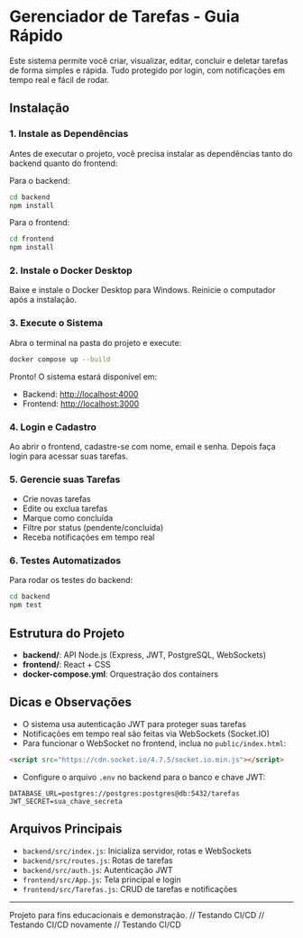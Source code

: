 # Gerenciador de Tarefas - Guia Rápido

Este sistema permite você criar, visualizar, editar, concluir e deletar tarefas de forma simples e rápida. Tudo protegido por login, com notificações em tempo real e fácil de rodar.

## Instalação

### 1. Instale as Dependências

Antes de executar o projeto, você precisa instalar as dependências tanto do backend quanto do frontend:

Para o backend:

```sh
cd backend
npm install
```

Para o frontend:

```sh
cd frontend
npm install
```

### 2. Instale o Docker Desktop

Baixe e instale o Docker Desktop para Windows. Reinicie o computador após a instalação.

### 3. Execute o Sistema

Abra o terminal na pasta do projeto e execute:

```sh
docker compose up --build
```

Pronto! O sistema estará disponível em:

- Backend: [http://localhost:4000](http://localhost:4000)
- Frontend: [http://localhost:3000](http://localhost:3000)

### 4. Login e Cadastro

Ao abrir o frontend, cadastre-se com nome, email e senha. Depois faça login para acessar suas tarefas.

### 5. Gerencie suas Tarefas

- Crie novas tarefas
- Edite ou exclua tarefas
- Marque como concluída
- Filtre por status (pendente/concluída)
- Receba notificações em tempo real

### 6. Testes Automatizados

Para rodar os testes do backend:

```sh
cd backend
npm test
```

## Estrutura do Projeto

- **backend/**: API Node.js (Express, JWT, PostgreSQL, WebSockets)
- **frontend/**: React + CSS
- **docker-compose.yml**: Orquestração dos containers

## Dicas e Observações

- O sistema usa autenticação JWT para proteger suas tarefas
- Notificações em tempo real são feitas via WebSockets (Socket.IO)
- Para funcionar o WebSocket no frontend, inclua no `public/index.html`:

```html
<script src="https://cdn.socket.io/4.7.5/socket.io.min.js"></script>
```

- Configure o arquivo `.env` no backend para o banco e chave JWT:

```
DATABASE_URL=postgres://postgres:postgres@db:5432/tarefas
JWT_SECRET=sua_chave_secreta
```

## Arquivos Principais

- `backend/src/index.js`: Inicializa servidor, rotas e WebSockets
- `backend/src/routes.js`: Rotas de tarefas
- `backend/src/auth.js`: Autenticação JWT
- `frontend/src/App.js`: Tela principal e login
- `frontend/src/Tarefas.js`: CRUD de tarefas e notificações

---

Projeto para fins educacionais e demonstração.
/ /   T e s t a n d o   C I / C D  
 / /   T e s t a n d o   C I / C D   n o v a m e n t e  
 / /   T e s t a n d o   C I / C D  
 